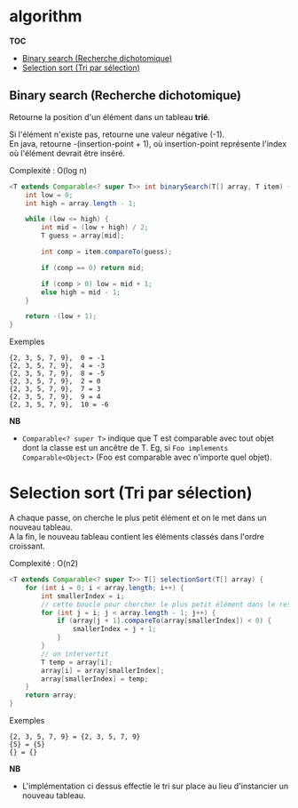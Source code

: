 # algorithm

**TOC**

* [Binary search (Recherche dichotomique)](#binary-search-recherche-dichotomique)
* [Selection sort (Tri par sélection)](#selection-sort-tri-par-sélection)

## Binary search (Recherche dichotomique)

Retourne la position d'un élément dans un tableau **trié**.

Si l'élément n'existe pas, retourne une valeur négative (-1).\
En java, retourne -(insertion-point + 1), où insertion-point représente l'index où l'élément devrait être inséré.


Complexité : O(log n)
```java
<T extends Comparable<? super T>> int binarySearch(T[] array, T item) {
    int low = 0;
    int high = array.length - 1;

    while (low <= high) {
        int mid = (low + high) / 2;
        T guess = array[mid];

        int comp = item.compareTo(guess);

        if (comp == 0) return mid;

        if (comp > 0) low = mid + 1;
        else high = mid - 1;
    }

    return -(low + 1);
}
```
Exemples
```
{2, 3, 5, 7, 9},  0 = -1
{2, 3, 5, 7, 9},  4 = -3
{2, 3, 5, 7, 9},  8 = -5
{2, 3, 5, 7, 9},  2 = 0
{2, 3, 5, 7, 9},  7 = 3
{2, 3, 5, 7, 9},  9 = 4
{2, 3, 5, 7, 9},  10 = -6
```

**NB**
* `Comparable<? super T>` indique que T est comparable avec tout objet dont la classe est un ancêtre de T. Eg, si `Foo implements Comparable<Object>` (Foo est comparable avec n'importe quel objet).


# Selection sort (Tri par sélection)

A chaque passe, on cherche le plus petit élément et on le met dans un nouveau tableau.\
A la fin, le nouveau tableau contient les éléments classés dans l'ordre croissant.

Complexité : O(n2)

```java
<T extends Comparable<? super T>> T[] selectionSort(T[] array) {
    for (int i = 0; i < array.length; i++) {
        int smallerIndex = i;
        // cette boucle pour chercher le plus petit élément dans le reste du tableau
        for (int j = i; j < array.length - 1; j++) {
            if (array[j + 1].compareTo(array[smallerIndex]) < 0) {
                smallerIndex = j + 1;
            }
        }
        // on intervertit
        T temp = array[i];
        array[i] = array[smallerIndex];
        array[smallerIndex] = temp;
    }
    return array;
}
```
Exemples
```
{2, 3, 5, 7, 9} = {2, 3, 5, 7, 9}
{5} = {5}
{} = {}
```

**NB**
* L'implémentation ci dessus effectie le tri sur place au lieu d'instancier un nouveau tableau.
